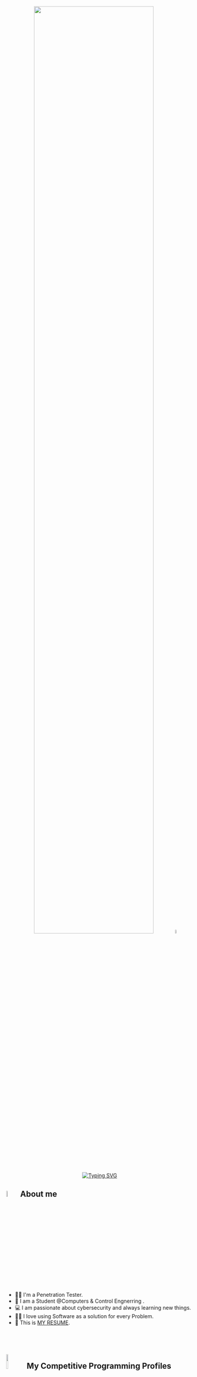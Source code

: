 <h1 align="center">
  <img src="https://i.postimg.cc/YSVCgVGC/Hi-I-m-Ziad-Mohamed-1.gif" width="80%"> 
  <img src="https://media.giphy.com/media/hvRJCLFzcasrR4ia7z/giphy.gif" width="5%">
</h1>
<p align="center">
  <a href="https://git.io/typing-svg">
    <img src="https://readme-typing-svg.demolab.com?font=Fira+Code&pause=1000&color=D2A306&center=true&vCenter=true&random=false&width=600&lines=Software+Development+Engineer+%40noon;Penetration+Tester;Cybersecurity+Enthusiast;Always+learning+new+things;Using+Software+as+a+solution+for+every+Problem" alt="Typing SVG" />
  </a>
</p>

## <img src = "https://i.pinimg.com/originals/3f/7e/4e/3f7e4eff7c96e9fe4b8b4b1ff3f7bdb5.gif" width = 6.5%> About me

<!-- <img align="right" src="https://i.postimg.cc/VNb8yNvz/Brown-UI-Frame-Types-of-Quadrilaterals-Who-am-I-Game-Presentation-3.png" width=20%> -->

- 👨‍💻 I'm a Penetration Tester.
- :school: I am a Student @Computers & Control Engnerring .
- :computer: I am passionate about cybersecurity and always learning new things.
- ✍🏻 I love using Software as a solution for every Problem.
- :thinking: This is [MY RESUME](https://drive.google.com/file/d/1eU5wDk_DQVDH2NpAKMmVX4JIakW_7HnM/view?usp=sharing).
<be>


<br><br>
## <img src="https://media4.giphy.com/media/dMLmQfCO7lCA2gX3tw/giphy.gif?cid=ecf05e47ak6mwfu812269zzr8ydv529109qzpb8rszwnja9e&rid=giphy.gif&ct=s" width=10%> My Competitive Programming Profiles

<div align="center" width="100%">
  <a href="https://www.spaceappschallenge.org/"><img src="https://i.postimg.cc/jjYfNLG1/space-apps-cairo-7m-Te-Oti-width-500.jpg" alt="Nasa Space Apps Cairo" width="8%"/></a>
  &emsp; 
  <a href="https://r8.ieee.org/egypt-apmtt/?fbclid=IwY2xjawHMGgxleHRuA2FlbQIxMAABHSsD17TOzmKFqQo8zYZ5dujbIknrzdXV2_hCaTbM642VCJYsWUWFVA3csQ_aem_HLduMsbZR_M_8Ll611aYvg"><img src="https://i.postimg.cc/2j9BGHsh/My-Chapter-Logo-1.png" alt="IEEE Egypt AP-S / MTT-S Joint Chapter " width="12%"/></a>
  &emsp;
  <a href="https://www.orangedigitalcenters.com/country/EG/home"><img src="https://i.postimg.cc/1zSgXbFh/images.png" alt="Orange Digital Center" width="6%"/></a>
  &emsp;
  <a href="https://acpc.global/"><img src="https://i.postimg.cc/BZzXHjFC/ACPC-LOGO-n-1-209x300.png" alt="ACPC" width="4%"/></a>
  &emsp;
</div>





## <img src="https://media2.giphy.com/media/QssGEmpkyEOhBCb7e1/giphy.gif?cid=ecf05e47a0n3gi1bfqntqmob8g9aid1oyj2wr3ds3mg700bl&rid=giphy.gif" width ="3%"> My Skills

### <img src = "https://github.com/7oSkaaa/7oSkaaa/blob/main/Images/Programming_Languages.gif?raw=true" width=5%> Programming languages

<p align="center"> 
  &emsp; 
  <a href="https://www.cprogramming.com/" target="_blank"> 
    <img alt="C" src="https://img.shields.io/badge/C%20-%232370ED.svg?style=plastic&logo=c&logoColor=white">
  </a> 
  &emsp;
  <a href="https://www.w3schools.com/cpp/" target="_blank"> 
    <img alt="C++" src="https://img.shields.io/badge/C++%20-%2300599C.svg?style=plastic&logo=c%2B%2B&logoColor=white">
  </a> 
  &emsp;
  <a href="https://developer.mozilla.org/en-US/docs/Web/JavaScript" target="_blank"> 
     <img alt="JavaScript" src="https://img.shields.io/badge/JavaScript%20-%23F7DF1E.svg?style=plastic&logo=javascript&logoColor=black">
   </a>
  &emsp;
  <a href="https://www.java.com" target="_blank"> 
    <img alt="Java" src="https://img.shields.io/badge/Java-%23007396.svg?style=plastic&logo=java&logoColor=white">
  </a>
  &emsp;
   <a href="https://www.python.org" target="_blank">
    <img alt="Python" src="https://img.shields.io/badge/Python%20-%2314354C.svg?style=plastic&logo=python&logoColor=white">
  </a>
</p>
 
 ### <img src = "https://github.com/7oSkaaa/7oSkaaa/blob/main/Images/Software_Tools.gif?raw=true" width=5%>  Software & Tools

<p align="center">
  &emsp; <a href="#"><img alt="Git" src="https://img.shields.io/badge/Git%20-%23F05033.svg?style=plastic&logo=git&logoColor=white"></a> 
  &emsp; <a href="#"><img alt="GitHub" src="https://img.shields.io/badge/github-%23181717.svg?style=plastic&logo=github&logoColor=white"></a> 
  &emsp; <a href="#"><img alt="Markdown" src="https://img.shields.io/badge/Markdown-000000?style=plastic&logo=markdown&logoColor=white"></a> 
  &emsp; <a href="#"><img alt="JSON" src="https://img.shields.io/badge/json-%23000000.svg?style=plastic&logo=json&logoColor=white"></a> 
  &emsp; <a href="#"><img src="https://img.shields.io/badge/mysql-%234479A1.svg?&style=plastic&logo=mysql&logoColor=white"/></a> 
</p>

 ### <img src = "https://github.com/7oSkaaa/7oSkaaa/blob/main/Images/OS.gif?raw=true" width=5%>  Operating Systems 
<p align="center">
  &emsp;
    <a href="#"><img src="https://img.shields.io/badge/Linux-FCC624?style=plastic&logo=linux&logoColor=black"></a>
  &emsp;
    <a href="#"><img src="https://img.shields.io/badge/Ubuntu-E95420?style=plastic&logo=ubuntu&logoColor=white"></a>
  &emsp;
    <a href="#"><img src="https://img.shields.io/badge/Windows-0078D6?style=plastic&logo=windows&logoColor=white"></a>
  
</p>

<br> 

---

<p align = "center">
	<a href="https://github.com/piyushsuthar/github-readme-quotes"> <img alt = "Quote" src="https://quotes-github-readme.vercel.app/api?type=horizontal&theme=tokyonight&animation=grow_out_in&quoteCategory=programming">
</p>
